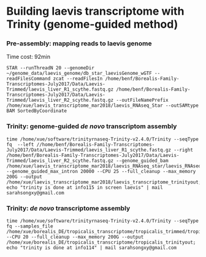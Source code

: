 

# Building laevis transcriptome with Trinity (genome-guided method)

### Pre-assembly: mapping reads to laevis genome
Time cost:  92min
```
STAR --runThreadN 20 --genomeDir ~/genome_data/laevis_genome/db_star_laevisGenome_wGTF --readFilesCommand zcat --readFilesIn /home/benf/Borealis-Family-Transcriptomes-July2017/Data/Laevis-Trimmed/laevis_liver_R1_scythe.fastq.gz /home/benf/Borealis-Family-Transcriptomes-July2017/Data/Laevis-Trimmed/laevis_liver_R2_scythe.fastq.gz --outFileNamePrefix /home/xue/laevis_transcriptome_mar2018/laevis_RNAseq_Star --outSAMtype BAM SortedByCoordinate
```
### Trinity: genome-guided *de novo* transcriptom assembly

```
time /home/xue/software/trinityrnaseq-Trinity-v2.4.0/Trinity --seqType fq  --left //home/benf/Borealis-Family-Transcriptomes-July2017/Data/Laevis-Trimmed/laevis_liver_R1_scythe.fastq.gz --right /home/benf/Borealis-Family-Transcriptomes-July2017/Data/Laevis-Trimmed/laevis_liver_R2_scythe.fastq.gz --genome_guided_bam /home/xue/laevis_transcriptome_mar2018/laevis_RNAseq_star/laevis_RNAseq_StarAligned.sortedByCoord.out.bam --genome_guided_max_intron 20000 --CPU 25 --full_cleanup --max_memory 200G --output /home/xue/laevis_transcriptome_mar2018/laevis_transcriptome_trinityout; echo "trinity is done at info115 in screen laevis" | mail sarahsongxy@gmail.com
```
### Trinity: *de novo* transcriptome assembly
```
time /home/xue/software/trinityrnaseq-Trinity-v2.4.0/Trinity --seqType fq --samples_file /home/xue/borealis_DE/tropicalis_transcriptome/tropicalis_trimmed/tropicalis_samples_file --CPU 20 --full_cleanup --max_memory 200G --output /home/xue/borealis_DE/tropicalis_transcriptome/tropicalis_trinityout; echo "trinity is done at info114" | mail sarahsongxy@gmail.com
```
